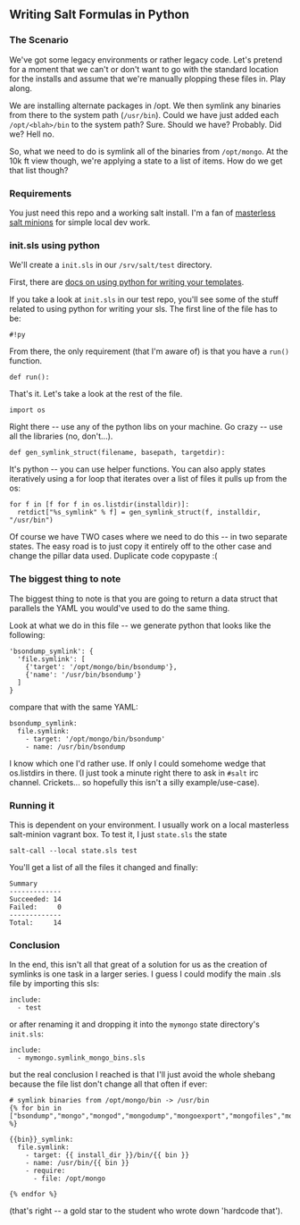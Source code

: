 ## Writing Salt Formulas in Python

### The Scenario

We've got some legacy environments or rather legacy code.  Let's pretend for a moment that we can't or don't want to go with the standard location for the installs and assume that we're manually plopping these files in.  Play along.  

We are installing alternate packages in /opt.  We then symlink any binaries from there to the system path (`/usr/bin`).  Could we have just added each `/opt/<blah>/bin` to the system path?  Sure.  Should we have?  Probably.  Did we?  Hell no.

So, what we need to do is symlink all of the binaries from `/opt/mongo`.  At the 10k ft view though, we're applying a state to a list of items.  How do we get that list though?

### Requirements

You just need this repo and a working salt install.  I'm a fan of [masterless salt minions](http://salt.readthedocs.org/en/latest/topics/tutorials/quickstart.html) for simple local dev work. 


### init.sls using python

We'll create a `init.sls` in our `/srv/salt/test` directory.

First, there are [docs on using python for writing your templates](http://salt.readthedocs.org/en/latest/ref/renderers/all/salt.renderers.py.html). 

If you take a look at `init.sls` in our test repo, you'll see some of the stuff related to using python for writing your sls.  The first line of the file has to be:

    #!py


From there, the only requirement (that I'm aware of) is that you have a `run()` function.

    def run():

That's it.  Let's take a look at the rest of the file.
    
    import os

Right there -- use any of the python libs on your machine.  Go crazy -- use all the libraries (no, don't...).  

    def gen_symlink_struct(filename, basepath, targetdir):

It's python -- you can use helper functions.  You can also apply states iteratively using a for loop that iterates over a list of files it pulls up from the os:

    for f in [f for f in os.listdir(installdir)]:
      retdict["%s_symlink" % f] = gen_symlink_struct(f, installdir, "/usr/bin")


Of course we have TWO cases where we need to do this -- in two separate states.  The easy road is to just copy it entirely off to the other case and change the pillar data used.  Duplicate code copypaste :(

### The biggest thing to note

The biggest thing to note is that you are going to return a data struct that parallels the YAML you would've used to do the same thing.

Look at what we do in this file -- we generate python that looks like the following:

    'bsondump_symlink': {
      'file.symlink': [
        {'target': '/opt/mongo/bin/bsondump'}, 
        {'name': '/usr/bin/bsondump'}
      ]
    }

compare that with the same YAML:

    bsondump_symlink:
      file.symlink:
        - target: '/opt/mongo/bin/bsondump' 
        - name: /usr/bin/bsondump

I know which one I'd rather use.  If only I could somehome wedge that os.listdirs in there.  (I just took a minute right there to ask in `#salt` irc channel.  Crickets... so hopefully this isn't a silly example/use-case).



### Running it

This is dependent on your environment.  I usually work on a local masterless salt-minion vagrant box.  To test it, I just `state.sls` the state

    salt-call --local state.sls test

You'll get a list of all the files it changed and finally:

    Summary
    -------------
    Succeeded: 14
    Failed:     0
    -------------
    Total:     14


### Conclusion

In the end, this isn't all that great of a solution for us as the creation of symlinks is one task in a larger series.  I guess I could modify the main .sls file by importing this sls:

    include:
      - test

or after renaming it and dropping it into the `mymongo` state directory's `init.sls`:

    include:
      - mymongo.symlink_mongo_bins.sls

but the real conclusion I reached is that I'll just avoid the whole shebang because the file list don't change all that often if ever:

    # symlink binaries from /opt/mongo/bin -> /usr/bin
    {% for bin in ["bsondump","mongo","mongod","mongodump","mongoexport","mongofiles","mongoimport","mongooplog","mongoperf","mongorestore","mongos","mongosniff","mongostat","mongotop"] %}

    {{bin}}_symlink:
      file.symlink:
        - target: {{ install_dir }}/bin/{{ bin }}
        - name: /usr/bin/{{ bin }}
        - require:
          - file: /opt/mongo

    {% endfor %}

(that's right -- a gold star to the student who wrote down 'hardcode that').
